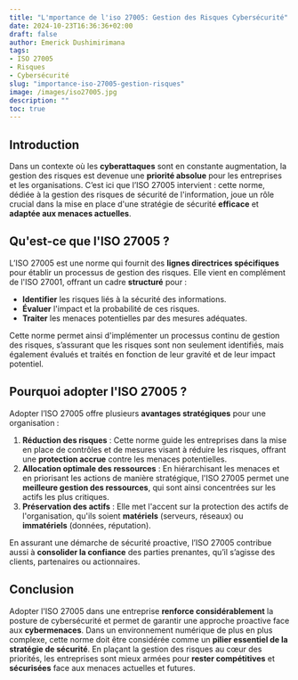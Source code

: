 ```yaml
---
title: "L'mportance de l'iso 27005: Gestion des Risques Cybersécurité"
date: 2024-10-23T16:36:36+02:00
draft: false
author: Emerick Dushimirimana
tags:
- ISO 27005
- Risques
- Cybersécurité
slug: "importance-iso-27005-gestion-risques"
image: /images/iso27005.jpg
description: ""
toc: true
---
```

## Introduction
Dans un contexte où les **cyberattaques** sont en constante augmentation, la gestion des risques est devenue une **priorité absolue** pour les entreprises et les organisations. C’est ici que l’ISO 27005 intervient : cette norme, dédiée à la gestion des risques de sécurité de l'information, joue un rôle crucial dans la mise en place d'une stratégie de sécurité **efficace** et **adaptée aux menaces actuelles**.

## Qu'est-ce que l'ISO 27005 ?
L’ISO 27005 est une norme qui fournit des **lignes directrices spécifiques** pour établir un processus de gestion des risques. Elle vient en complément de l'ISO 27001, offrant un cadre **structuré** pour :
- **Identifier** les risques liés à la sécurité des informations.
- **Évaluer** l'impact et la probabilité de ces risques.
- **Traiter** les menaces potentielles par des mesures adéquates.

Cette norme permet ainsi d'implémenter un processus continu de gestion des risques, s’assurant que les risques sont non seulement identifiés, mais également évalués et traités en fonction de leur gravité et de leur impact potentiel.

## Pourquoi adopter l'ISO 27005 ?
Adopter l’ISO 27005 offre plusieurs **avantages stratégiques** pour une organisation :
1. **Réduction des risques** : Cette norme guide les entreprises dans la mise en place de contrôles et de mesures visant à réduire les risques, offrant une **protection accrue** contre les menaces potentielles.
2. **Allocation optimale des ressources** : En hiérarchisant les menaces et en priorisant les actions de manière stratégique, l'ISO 27005 permet une **meilleure gestion des ressources**, qui sont ainsi concentrées sur les actifs les plus critiques.
3. **Préservation des actifs** : Elle met l'accent sur la protection des actifs de l'organisation, qu'ils soient **matériels** (serveurs, réseaux) ou **immatériels** (données, réputation).

En assurant une démarche de sécurité proactive, l’ISO 27005 contribue aussi à **consolider la confiance** des parties prenantes, qu’il s’agisse des clients, partenaires ou actionnaires.

## Conclusion

Adopter l'ISO 27005 dans une entreprise **renforce considérablement** la posture de cybersécurité et permet de garantir une approche proactive face aux **cybermenaces**. Dans un environnement numérique de plus en plus complexe, cette norme doit être considérée comme un **pilier essentiel de la stratégie de sécurité**. En plaçant la gestion des risques au cœur des priorités, les entreprises sont mieux armées pour **rester compétitives** et **sécurisées** face aux menaces actuelles et futures.
